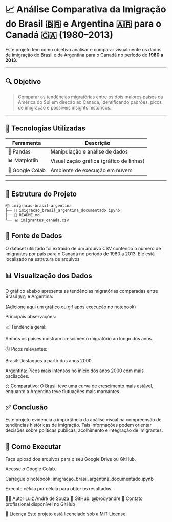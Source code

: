 # 📈 Análise Comparativa da Imigração do Brasil 🇧🇷 e Argentina 🇦🇷 para o Canadá 🇨🇦 (1980–2013)

Este projeto tem como objetivo analisar e comparar visualmente os dados de imigração do Brasil e da Argentina para o Canadá no período de **1980 a 2013**.

---

## 🔍 Objetivo

> Comparar as tendências migratórias entre os dois maiores países da América do Sul em direção ao Canadá, identificando padrões, picos de imigração e possíveis insights históricos.

---

## 🧰 Tecnologias Utilizadas

| Ferramenta      | Descrição                        |
|------------------|----------------------------------|
| 🐼 Pandas         | Manipulação e análise de dados  |
| 📊 Matplotlib     | Visualização gráfica (gráfico de linhas) |
| 📁 Google Colab   | Ambiente de execução em nuvem   |

---

## 📁 Estrutura do Projeto

```bash
📦 imigracao-brasil-argentina
├── 📄 imigracao_brasil_argentina_documentado.ipynb
├── 📄 README.md
└── 📊 imigrantes_canada.csv
```

## 📂 Fonte de Dados
O dataset utilizado foi extraído de um arquivo CSV contendo o número de imigrantes por país para o Canadá no período de 1980 a 2013. Ele está localizado na estrutura de arquivos


## 📊 Visualização dos Dados
O gráfico abaixo apresenta as tendências migratórias comparadas entre Brasil 🇧🇷 e Argentina:

(Adicione aqui um gráfico ou gif após execução no notebook)

Principais observações:

📈 Tendência geral: 

Ambos os países mostram crescimento migratório ao longo dos anos.

🕒 Picos relevantes:

Brasil: Destaques a partir dos anos 2000.

Argentina: Picos mais intensos no início dos anos 2000 com mais oscilações.

⚖️ Comparativo: O Brasil teve uma curva de crescimento mais estável, enquanto a Argentina teve flutuações mais marcantes.

## ✅ Conclusão
Este projeto evidencia a importância da análise visual na compreensão de tendências históricas de imigração. Tais informações podem orientar decisões sobre políticas públicas, acolhimento e integração de imigrantes.

## 🚀 Como Executar
Faça upload dos arquivos para o seu Google Drive ou GitHub.

Acesse o Google Colab.

Carregue o notebook: imigracao_brasil_argentina_documentado.ipynb

Execute célula por célula para obter os resultados.

🧑‍💻 Autor
Luiz André de Souza
🔗 GitHub: @brodyandre
📧 Contato profissional disponível no GitHub

📄 Licença
Este projeto está licenciado sob a MIT License.
